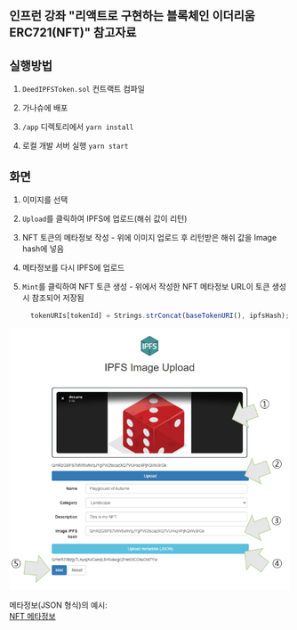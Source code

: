 ## 인프런 강좌 "리액트로 구현하는 블록체인 이더리움 ERC721(NFT)" 참고자료  

## 실행방법

1. `DeedIPFSToken.sol` 컨트랙트 컴파일

2. 가나슈에 배포

3. `/app` 디렉토리에서 `yarn install`

4. 로컬 개발 서버 실행 `yarn start`

## 화면

1. 이미지를 선택

2. `Upload`를 클릭하여 IPFS에 업로드(해쉬 값이 리턴)

3. NFT 토큰의 메타정보 작성 - 위에 이미지 업로드 후 리턴받은 해쉬 값을 Image hash에 넣음

4. 메타정보를 다시 IPFS에 업로드

5. `Mint`를 클릭하여 NFT 토큰 생성 - 위에서 작성한 NFT 메타정보 URL이 토큰 생성시 참조되어 저장됨
   ```javascript
     tokenURIs[tokenId] = Strings.strConcat(baseTokenURI(), ipfsHash);
   ```

<img src="https://github.com/swkim109/Simple-NFT/blob/main/ipfs.PNG"/>


메타정보(JSON 형식)의 예시:  
[NFT 메타정보](https://gateway.ipfs.io/ipfs/QmeR79bzjyTLnyojXvCueqL8rKvawgcZHe65CDkuDid7Yw)
